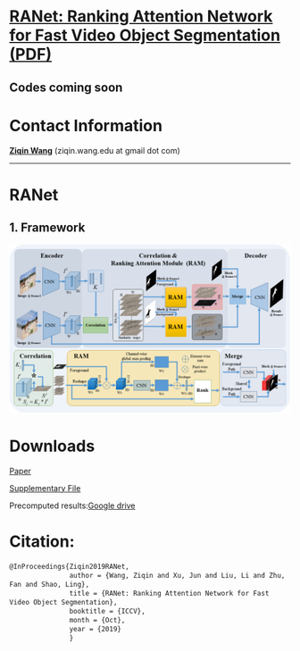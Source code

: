 # [RANet: Ranking Attention Network for Fast Video Object Segmentation](https://github.com/Storife/RANet/) [(PDF)](https://arxiv.org/abs/1908.06647)

## Codes coming soon

# Contact Information

**[Ziqin Wang](https://github.com/Storife/)**  (ziqin.wang.edu at gmail dot com)

***
# RANet

## 1. Framework
<img src="RANet.png" width="800px"/>





# Downloads 
[Paper](https://arxiv.org/abs/1908.06647)

[Supplementary File](https://github.com/Storife/RANet/raw/master/Supp-Ziqin_RANet_Ranking%20Attention%20Network%20for%20Fast%20VOS.pdf)

Precomputed results:[Google drive](https://drive.google.com/folderview?id=1EwvDQiXAKAys_KVLTX5VRu8HggYiiUnl)



# Citation:

	@InProceedings{Ziqin2019RANet,
                   author = {Wang, Ziqin and Xu, Jun and Liu, Li and Zhu, Fan and Shao, Ling},
                   title = {RANet: Ranking Attention Network for Fast Video Object Segmentation},
                   booktitle = {ICCV},
                   month = {Oct},
                   year = {2019}
                   }
                    






